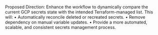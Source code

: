 Proposed Direction:
Enhance the workflow to dynamically compare the current GCP secrets state with the intended Terraform-managed list. This will:
	•	Automatically reconcile deleted or recreated secrets.
	•	Remove dependency on manual variable updates.
	•	Provide a more automated, scalable, and consistent secrets management process.


